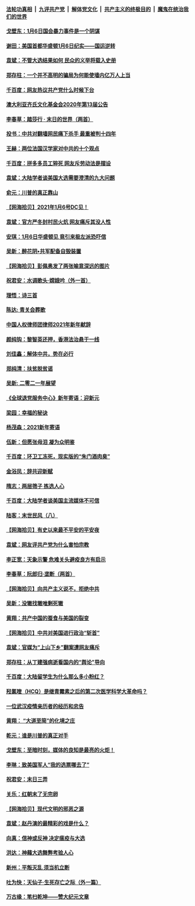 ####  [法轮功真相](../../../../basic/blob/master/README.md?t=01082131) &nbsp;|&nbsp; [九评共产党](../../../../9ping.md/blob/master/README.md?t=01082131) &nbsp;|&nbsp; [解体党文化](../../../../jtdwh.md/blob/master/README.md?t=01082131)  &nbsp;|&nbsp; [共产主义的终极目的](../../../../gczydzjmd.md/blob/master/README.md?t=01082131) &nbsp;|&nbsp; [魔鬼在统治我们的世界](../../../../mgztzwmdsj.md/blob/master/README.md?t=01082131) 

#### [戈壁东：1月6日国会暴力事件是一个阴谋](../pages/nsc993/n12674639.md?t=01082131) 

#### [谢田：美国首都华盛顿1月6日纪实——国运逆转](../pages/nsc993/n12673190.md?t=01082131) 

#### [袁斌：不管大选结果如何 民众的义举将载入史册](../pages/nsc993/n12672787.md?t=01082131) 

#### [郑存柱：一个并不高明的骗局为何能使墙内亿万人上当](../pages/nsc993/n12671449.md?t=01082131) 

#### [千百度：网友热议共产党什么时候下台](../pages/nsc993/n12670442.md?t=01082131) 

#### [澳大利亚齐氏文化基金会2020年第13届公告](../pages/nsc993/n12670273.md?t=01082131) 

#### [李春草：踏莎行 · 末日的世界（两首）](../pages/nsc993/n12670253.md?t=01082131) 

#### [投书：中共对翻墙网民痛下杀手 最重被判十四年](../pages/nsc993/n12670190.md?t=01082131) 

#### [王赫：两位法国汉学家对中共的十个观点](../pages/nsc993/n12669593.md?t=01082131) 

#### [千百度：拼多多员工猝死 网友斥劳动法是摆设](../pages/nsc993/n12668081.md?t=01082131) 

#### [袁斌：大陆学者谈美国大选需要澄清的九大问题](../pages/nsc993/n12668023.md?t=01082131) 

#### [俞元：川普的真正靠山](../pages/nsc993/n12668000.md?t=01082131) 

#### [【网海拾贝】2021年1月6号DC见！](../pages/nsc993/n12664957.md?t=01082131) 

#### [袁斌：官方严冬封村民火炕 网友痛斥其没人性](../pages/nsc993/n12664882.md?t=01082131) 

#### [安琪：1月6日华盛顿见 竟引来极左派恐吓信](../pages/nsc993/n12664831.md?t=01082131) 

#### [吴新：醉花阴•共军配备自毁装置](../pages/nsc993/n12664766.md?t=01082131) 

#### [【网海拾贝】彭佩奥发了两张喻意深远的图片](../pages/nsc993/n12663515.md?t=01082131) 

#### [祝君安：水调歌头·嫦娥吟（外一首）](../pages/nsc993/n12663345.md?t=01082131) 

#### [理悟：诗三首](../pages/nsc993/n12663334.md?t=01082131) 

#### [陈达: 青关会葬歌](../pages/nsc993/n12663305.md?t=01082131) 

#### [中国人权律师团律师2021年新年献辞](../pages/nsc993/n12661792.md?t=01082131) 

#### [颜纯钩：黎智英还押，香港法治悬于一线](../pages/nsc993/n12661371.md?t=01082131) 

#### [刘佳鑫：解体中共，势在必行](../pages/nsc993/n12661335.md?t=01082131) 

#### [郑纯清：扶贫脱贫谣](../pages/nsc993/n12658729.md?t=01082131) 

#### [吴新: 二零二一年展望](../pages/nsc993/n12658664.md?t=01082131) 

#### [《全球退党服务中心》新年寄语：迎新元](../pages/nsc993/n12658408.md?t=01082131) 

#### [梁园：幸福的秘诀](../pages/nsc993/n12658061.md?t=01082131) 

#### [杨茂森：2021新年寄语](../pages/nsc993/n12658128.md?t=01082131) 

#### [伍新：但愿张母泪 凝为众明鉴](../pages/nsc993/n12656861.md?t=01082131) 

#### [千百度：环卫工冻死，现实版的“朱门酒肉臭”](../pages/nsc993/n12655588.md?t=01082131) 

#### [金浴凤：辞共迎新赋](../pages/nsc993/n12653369.md?t=01082131) 

#### [隋志：两层筛子 拣选人心](../pages/nsc993/n12653341.md?t=01082131) 

#### [千百度：大陆学者谈美国主流媒体不可信](../pages/nsc993/n12651269.md?t=01082131) 

#### [陆客：末世民风（八）](../pages/nsc993/n12648233.md?t=01082131) 

#### [【网海拾贝】有史以来最不平安的平安夜](../pages/nsc993/n12647164.md?t=01082131) 

#### [袁斌：网友评共产党为什么害怕宗教](../pages/nsc993/n12647003.md?t=01082131) 

#### [李正宽：天象示警 危难关头避疫良方有启示](../pages/nsc993/n12646262.md?t=01082131) 

#### [李春草：阮郎归‧垄断（两首）](../pages/nsc993/n12646302.md?t=01082131) 

#### [【网海拾贝】向共产主义说不，拒绝中共](../pages/nsc993/n12645941.md?t=01082131) 

#### [吴新：没辙找辙唯剩死辙](../pages/nsc993/n12643919.md?t=01082131) 

#### [黄翔：共产中国的蚕食与美国的裂变](../pages/nsc993/n12643727.md?t=01082131) 

#### [【网海拾贝】中共对美国进行政治“斩首”](../pages/nsc993/n12642290.md?t=01082131) 

#### [袁斌：官媒为“上山下乡”翻案遭网友痛斥](../pages/nsc993/n12642071.md?t=01082131) 

#### [郑存柱：从丁建强病逝看国内的“舆论”导向](../pages/nsc993/n12640944.md?t=01082131) 

#### [千百度：大陆留学生为什么那么多小粉红？](../pages/nsc993/n12639306.md?t=01082131) 

#### [羟氯喹（HCQ）是继青霉素之后的第二次医学科学大革命吗？](../pages/nsc993/n12638564.md?t=01082131) 

#### [一位武汉疫情亲历者的经历和忠告](../pages/nsc993/n12639029.md?t=01082131) 

#### [黄翔： “大道至简”的化境之庄](../pages/nsc993/n12637541.md?t=01082131) 

#### [乾元：谁是川普的真正对手](../pages/nsc993/n12637090.md?t=01082131) 

#### [戈壁东：至暗时刻，媒体的良知是最亮的火炬！](../pages/nsc993/n12637042.md?t=01082131) 

#### [李琳：致美国军人“我的选票哪去了”](../pages/nsc993/n12635351.md?t=01082131) 

#### [祝君安：末日三弄](../pages/nsc993/n12635324.md?t=01082131) 

#### [关乐：红朝末了无完卵](../pages/nsc993/n12635315.md?t=01082131) 

#### [【网海拾贝】现代文明的邪恶之源](../pages/nsc993/n12634425.md?t=01082131) 

#### [袁斌：赵丹演的最精彩的戏是什么？](../pages/nsc993/n12633316.md?t=01082131) 

#### [向真：信神或反神 决定瘟疫与大选](../pages/nsc993/n12632710.md?t=01082131) 

#### [洪达：神藉大选舞弊考验人心](../pages/nsc993/n12631962.md?t=01082131) 

#### [新州：平叛灭乱  须当机立断](../pages/nsc993/n12631946.md?t=01082131) 

#### [吐为快：天仙子‧生死存亡之际（外一篇）](../pages/nsc993/n12631927.md?t=01082131) 

#### [万古缘：笔扫乾坤——赞大纪元文章](../pages/nsc993/n12631922.md?t=01082131) 

